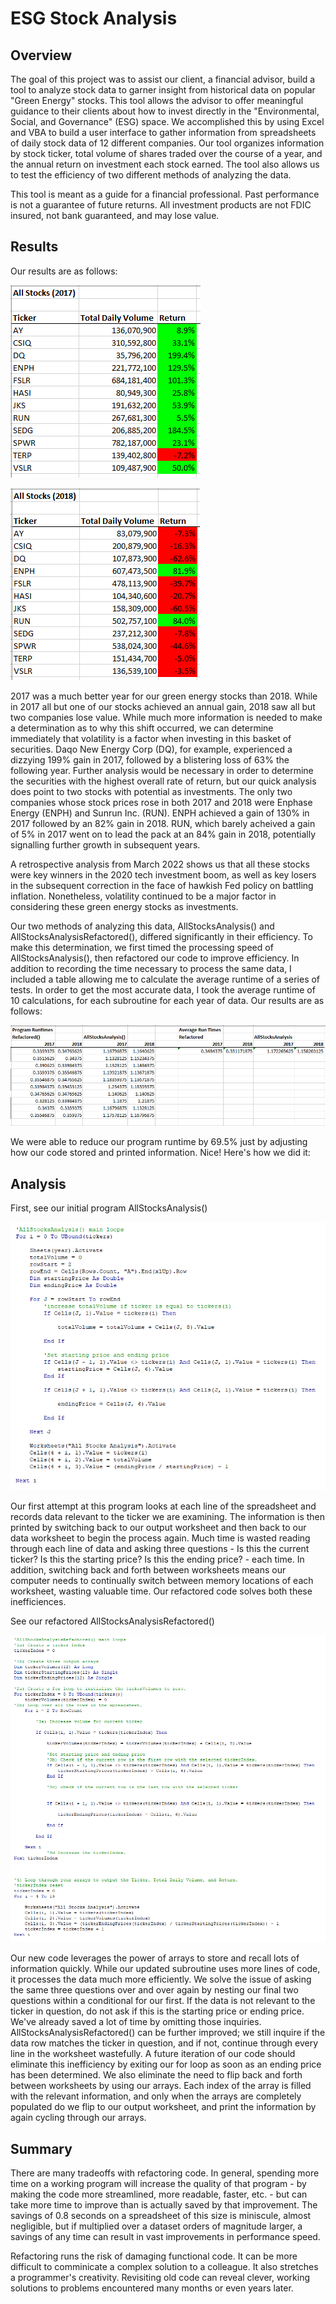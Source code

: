 # ESG Stock Analysis

## Overview

The goal of this project was to assist our client, a financial advisor, build a tool to analyze stock data to garner insight from historical data on popular "Green Energy" stocks. This tool allows the advisor to offer meaningful guidance to their clients about how to invest directly in the "Environmental, Social, and Governance" (ESG) space. We accomplished this by using Excel and VBA to build a user interface to gather information from spreadsheets of daily stock data of 12 different companies. Our tool organizes information by stock ticker, total volume of shares traded over the course of a year, and the annual return on investment each stock earned. The tool also allows us to test the efficiency of two different methods of analyzing the data. 

This tool is meant as a guide for a financial professional. Past performance is not a guarantee of future returns. All investment products are not FDIC insured, not bank guaranteed, and may lose value. 

## Results

Our results are as follows:

![Image 1 2017 Results](https://github.com/ipbrieske/stock-analysis/blob/main/Resources/2017%20Results.png)

![Image 2 2018 results](https://github.com/ipbrieske/stock-analysis/blob/main/Resources/2018%20Results.png)

2017 was a much better year for our green energy stocks than 2018. While in 2017 all but one of our stocks achieved an annual gain, 2018 saw all but two companies lose value. While much more information is needed to make a determination as to why this shift occurred, we can determine immediately that volatility is a factor when investing in this basket of securities. Daqo New Energy Corp (DQ), for example, experienced a dizzying 199% gain in 2017, followed by a blistering loss of 63% the following year. Further analysis would be necessary in order to determine the securities with the highest overall rate of return, but our quick analysis does point to two stocks with potential as investments. The only two companies whose stock prices rose in both 2017 and 2018 were Enphase Energy (ENPH) and Sunrun Inc. (RUN). ENPH achieved a gain of 130% in 2017 followed by an 82% gain in 2018. RUN, which barely acheived a gain of 5% in 2017 went on to lead the pack at an 84% gain in 2018, potentially signalling further growth in subsequent years. 

A retrospective analysis from March 2022 shows us that all these stocks were key winners in the 2020 tech investment boom, as well as key losers in the subsequent correction in the face of hawkish Fed policy on battling inflation. Nonetheless, volatility continued to be a major factor in considering these green energy stocks as investments.

Our two methods of analyzing this data, AllStocksAnalysis() and AllStocksAnalysisRefactored(), differed significantly in their efficiency. To make this determination, we first timed the processing speed of AllStocksAnalysis(), then refactored our code to improve efficiency. In addition to recording the time necessary to process the same data, I included a table allowing me to calculate the average runtime of a series of tests. In order to get the most accurate data, I took the average runtime of 10 calculations, for each subroutine for each year of data. Our results are as follows:

![Image 3 Runtime Averages](https://github.com/ipbrieske/stock-analysis/blob/main/Resources/Final%20Results.png)

We were able to reduce our program runtime by 69.5% just by adjusting how our code stored and printed information. Nice! Here's how we did it:

## Analysis 

First, see our initial program AllStocksAnalysis()

![Image 4 AllStocksAnalysis main loops](https://github.com/ipbrieske/stock-analysis/blob/main/Resources/AllStocksAnalysis%20main%20loops.png)

Our first attempt at this program looks at each line of the spreadsheet and records data relevant to the ticker we are examining. The information is then printed by switching back to our output worksheet and then back to our data worksheet to begin the process again. Much time is wasted reading through each line of data and asking three questions - Is this the current ticker? Is this the starting price? Is this the ending price? - each time. In addition, switching back and forth between worksheets means our computer needs to continually switch between memory locations of each worksheet, wasting valuable time. Our refactored code solves both these inefficiences. 

See our refactored AllStocksAnalysisRefactored()

![Image 5 AllStocksAnalysisRefactored main loops](https://github.com/ipbrieske/stock-analysis/blob/main/Resources/AllStocksAnalysisRefactored()%20main%20loops.png)

Our new code leverages the power of arrays to store and recall lots of information quickly. While our updated subroutine uses more lines of code, it processes the data much more efficiently. We solve the issue of asking the same three questions over and over again by nesting our final two questions within a conditional for our first. If the data is not relevant to the ticker in question, do not ask if this is the starting price or ending price. We've already saved a lot of time by omitting those inquiries. AllStocksAnalysisRefactored() can be further improved; we still inquire if the data row matches the ticker in question, and if not, continue through every line in the worksheet wastefully. A future iteration of our code should eliminate this inefficiency by exiting our for loop as soon as an ending price has been determined. We also eliminate the need to flip back and forth between worksheets by using our arrays. Each index of the array is filled with the relevant information, and only when the arrays are completely populated do we flip to our output worksheet, and print the information by again cycling through our arrays. 

## Summary

There are many tradeoffs with refactoring code. In general, spending more time on a working program will increase the quality of that program - by making the code more streamlined, more readable, faster, etc. - but can take more time to improve than is actually saved by that improvement. The savings of 0.8 seconds on a spreadsheet of this size is miniscule, almost negligible, but if multiplied over a dataset orders of magnitude larger, a savings of any time can result in vast improvements in performance speed. 

Refactoring runs the risk of damaging functional code. It can be more difficult to comminicate a complex solution to a colleague. It also stretches a programmer's creativity. Revisiting old code can reveal clever, working solutions to problems encountered many months or even years later. 
